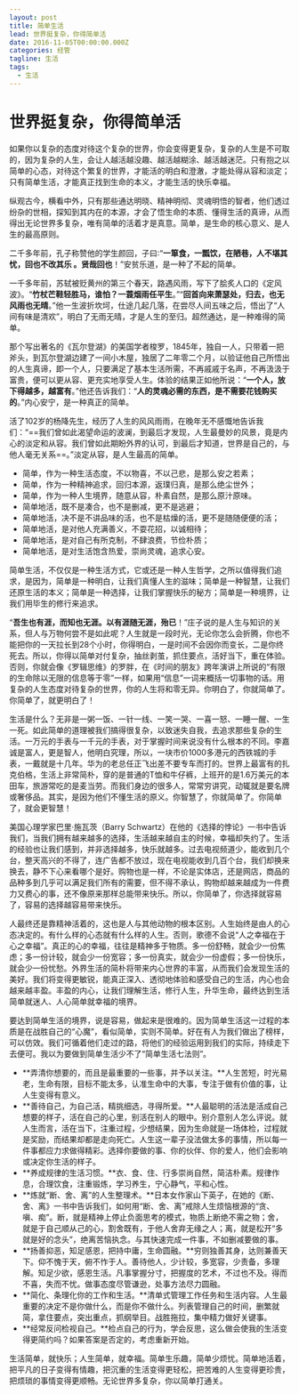 ```yaml
---
layout: post
title: 简单生活
lead: 世界挺复杂，你得简单活
date: 2016-11-05T00:00:00.000Z
categories: 经管
tagline: 生活
tags:
  - 生活
---
```


# **世界挺复杂，你得简单活**

如果你以复杂的态度对待这个复杂的世界，你会变得更复杂，复杂的人生是不可取的，因为复杂的人生，会让人越活越没趣、越活越糊涂、越活越迷茫。只有抱之以简单的心态，对待这个繁复的世界，才能活的明白和澄澈，才能处得从容和淡定；只有简单生活，才能真正找到生命的本义，才能生活的快乐幸福。

纵观古今，横看中外，只有那些通达明晓、精神明彻、灵魂明悟的智者，他们透过纷杂的世相，探知到其内在的本源，才会了悟生命的本质、懂得生活的真谛，从而得出无论世界多复杂，唯有简单的活着才是真意。简单，是生命的核心意义、是人生的最高原则。

二千多年前，孔子称赞他的学生颜回，子曰∶“**一箪食，一瓢饮，在陋巷，人不堪其忧，回也不改其乐 。贤哉回也**！”安贫乐道，是一种了不起的简单。

一千多年前，苏轼被贬黄州的第三个春天，路遇风雨，写下了脍炙人口的《定风波》。“**竹杖芒鞋轻胜马，谁怕？一蓑烟雨任平生**。”“**回首向来萧瑟处，归去，也无风雨也无晴**。”他一生波折坎坷，仕途几起几落，在尝尽人间五味之后，悟出了“人间有味是清欢”，明白了无雨无晴，才是人生的至归。超然通达，是一种难得的简单。

那个写出著名的《瓦尔登湖》的美国学者梭罗，1845年，独自一人，只带着一把斧头，到瓦尔登湖边建了一间小木屋，独居了二年零二个月，以验证他自己所悟出的人生真谛，即一个人，只要满足了基本生活所需，不再戚戚于名声，不再汲汲于富贵，便可以更从容、更充实地享受人生。体验的结果正如他所说：“**一个人，放下得越多，越富有**。”他还告诉我们：“**人的灵魂必需的东西，是不需要花钱购买的**。”内心安宁，是一种真正的简单。

活了102岁的杨降先生，经历了人生的风风雨雨，在晚年无不感慨地告诉我们：“==我们曾如此渴望命运的波澜，到最后才发现，人生最曼妙的风景，竟是内心的淡定和从容。我们曾如此期盼外界的认可，到最后才知道，世界是自己的，与他人毫无关系==。”淡定从容，是人生最高的简单。

- 简单，作为一种生活态度，不以物喜，不以己悲，是那么安之若素；
- 简单，作为一种精神追求，回归本源，返璞归真，是那么绝尘世外；
- 简单，作为一种人生境界，随意从容，朴素自然，是那么原汁原味。
- 简单地活，既不是凑合，也不是删减，更不是逃避；
- 简单地活，决不是不讲品味的活，也不是枯燥的活，更不是随随便便的活；
- 简单地活，是对他人充满善义，不耍花招，以诚相待；
- 简单地活，是对自己有所克制，不肆浪费，节俭朴质；
- 简单地活，是对生活饱含热爱，崇尚灵魂，追求心安。

简单生活，不仅仅是一种生活方式，它或还是一种人生哲学，之所以值得我们追求，是因为，简单是一种明白，让我们真懂人生的滋味；简单是一种智慧，让我们还原生活的本义；简单是一种选择，让我们掌握快乐的秘方；简单是一种境界，让我们用毕生的修行来追求。

“**吾生也有涯，而知也无涯。以有涯随无涯，殆已**！”庄子说的是人生与知识的关系，但人与万物何尝不是如此呢？人生就是一段时光，无论你怎么会折腾，你也不能把你的一天拉长到28个小时，你得明白，一是时间不会因你而变长，二是你终死去。所以，你得以简单对付复杂，抽丝剥茧，抓住要点，活好当下，重在体验。否则，你就会像《罗辑思维》的罗胖，在《时间的朋友》跨年演讲上所说的“有限的生命除以无限的信息等于零”一样，如果用“信息”一词来概括一切事物的话。用复杂的人生态度对待复杂的世界，你的人生将和零无异。你明白了，你就简单了。你简单了，就更明白了！

生活是什么？无非是一粥一饭、一针一线、一笑一哭、一喜一怒、一睡一醒、一生一死。如此简单的道理被我们搞得很复杂，以致迷失自我，去追求那些复杂的生活。一万元的手表与一千元的手表，对于掌握时间来说没有什么根本的不同。李嘉诚是富人，更是智人，他明白究理，所以，一块市价1000多港元的西铁城的手表，一戴就是十几年。华为的老总任正飞出差不要专车而打的。世界上最富有的扎克伯格，生活上非常简朴，穿的是普通的T恤和牛仔裤，上班开的是1.6万美元的本田车，旅游常吃的是麦当劳。而我们身边的很多人，常常穷讲究，动辄就是要名牌或奢侈品。其实，是因为他们不懂生活的原义。你智慧了，你就简单了。你简单了，就会更智慧！

美国心理学家巴里·施瓦茨（Barry Schwartz）在他的《选择的悖论》一书中告诉我们，当我们拥有越来越多的选择，生活越来越自主的时候，幸福却失约了。生活的经验也让我们感到，并非选择越多，快乐就越多。过去电视频道少，能收到几个台，整天高兴的不得了，连广告都不放过，现在电视能收到几百个台，我们却换来换去，静不下心来看哪个是好。购物也是一样，不论是实体店，还是网店，商品的品种多到几乎可以满足我们所有的需要，但不得不承认，购物却越来越成为一件费力又费心的事，还不像原来那样总能带来快乐。所以，你简单了，你选择就容易了，容易的选择越容易带来快乐。

人最终还是靠精神活着的，这也是人与其他动物的根本区别。人生始终是由人的心态决定的。有什么样的心态就有什么样的人生。否则，歌德不会说“人之幸福在于心之幸福”。真正的心的幸福，往往是精神多于物质。多一份舒畅，就会少一份焦虑；多一份计较，就会少一份宽容；多一份真实，就会少一份虚假；多一份快乐，就会少一份忧愁。外界生活的简朴将带来内心世界的丰富，从而我们会发现生活的美好。我们将变得更敏锐，能真正深入、透彻地体验和感受自己的生活，内心也会越来越丰盈。丰盈的内心，让我们理解生活，修行人生，升华生命，最终达到生活简单就迷人、人心简单就幸福的境界。

要达到简单生活的境界，说是容易，做起来是很难的。因为简单生活这一过程的本质是在战胜自己的“心魔”，看似简单，实则不简单。好在有人为我们做出了榜样，可以仿效。我们可循着他们走过的路，将他们的经验运用到我们的实际，持续走下去便可。我以为要做到简单生活少不了“简单生活七法则”。

- **弄清你想要的，而且是最重要的一些事，并予以关注。**人生苦短，时光易老，生命有限，目标不能太多，认准生命中的大事，专注于做有价值的事，让人生变得有意义。
- **善待自己，为自己活，精挑细选，寻得所爱。**人最聪明的活法是活成自己想要的样子，活在自己的心里，别活在别人的眼中。别介意别人怎么评说。就人生而言，活在当下，注重过程，少想结果，因为生命就是一场体检，过程就是奖励，而结果却都是走向死亡。人生这一辈子没法做太多的事情，所以每一件事都应力求做得精彩。选择你要做的事、你的伙伴、你的爱人，他们会影响或决定你生活的样子。
- **养成规律的生活习惯。**衣、食、住、行多崇尚自然，简洁朴素。规律作息，合理饮食，注重锻炼，学习养生，宁心静气，平和心性。
- **炼就“断、舍、离”的人生整理术。**日本女作家山下英子，在她的《断、舍、离》一书中告诉我们，如何用“断、舍、离”戒除人生烦恼根源的“贪、嗔、痴”。断，就是精神上停止负面思考的模式，物质上断绝不需之物；舍，就是于自己顺从己的心，割舍既有，于他人舍弃无缘之人；离，就是松开“多就是好的念头”，绝离苦恼执念。与其快速完成一件事，不如删减要做的事。
- **扬善抑恶，知足感恩，把持中庸，生命圆融。**穷则独善其身，达则兼善天下。仰不愧于天，俯不怍于人。善待他人，少计较，多宽容，少责备，多理解。知足少欲，感恩生活。凡事掌握分寸，把握度的艺术，不过也不及。得而不喜，失而不忧。做事态度尽管谦逊，处事方法尽力圆融。
- **简化、条理化你的工作和生活。**清单式管理工作任务和生活内容。人生最重要的决定不是你做什么，而是你不做什么。列表管理自己的时间，删繁就简，拿住要点，突出重点，抓纲举目。战胜拖拉，集中精力做好关键事。
- **经常反问检视自己。**检点自己的行为，学会反思，这么做会使我的生活变得更简约吗？如果答案是否定的，考虑重新开始。

生活简单，就快乐；人生简单，就幸福。简单生乐趣，简单少烦忧。简单地活着，把平凡的日子变得有情趣，把沉重的生活变得更轻松，把苦难的人生变得更珍贵，把烦琐的事情变得更顺畅。无论世界多复杂，你以简单打通关。